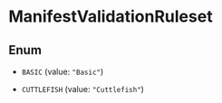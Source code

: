 

# ManifestValidationRuleset

## Enum


* `BASIC` (value: `"Basic"`)

* `CUTTLEFISH` (value: `"Cuttlefish"`)



